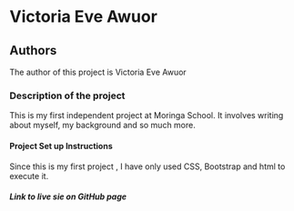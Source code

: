 # Victoria Eve Awuor
## Authors
The author of this project is Victoria Eve Awuor
### Description of the project
This is my first independent project at Moringa School. It involves writing about myself, my background and so much more.
#### Project Set up Instructions
Since this is my first project , I have only used CSS, Bootstrap and html to execute it.
##### Link to live sie on GitHub page

